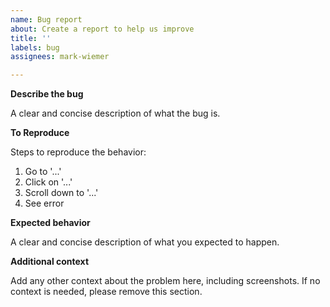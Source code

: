 ```yaml
---
name: Bug report
about: Create a report to help us improve
title: ''
labels: bug
assignees: mark-wiemer

---
```


**Describe the bug**

A clear and concise description of what the bug is.

**To Reproduce**

Steps to reproduce the behavior:
1. Go to '...'
2. Click on '...'
3. Scroll down to '...'
4. See error

**Expected behavior**

A clear and concise description of what you expected to happen.

**Additional context**

Add any other context about the problem here, including screenshots. If no context is needed, please remove this section.
